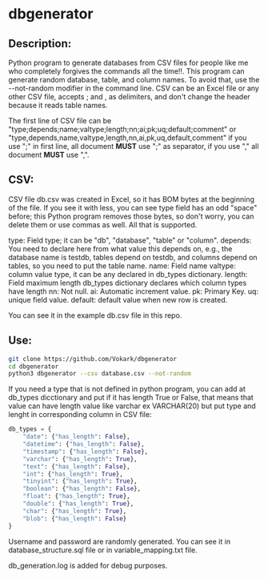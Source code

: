 # dbgenerator

## Description:

Python program to generate databases from CSV files for people like me who completely forgives the commands all the time!!.
This program can generate random database, table, and column names. To avoid that, use the --not-random modifier in the command line. CSV can be an Excel file or any other CSV file, accepts ; and , as delimiters, and don't change the header because it reads table names.

The first line of CSV file can be "type;depends;name;valtype;length;nn;ai;pk;uq;default;comment" or "type,depends,name,valtype,length,nn,ai,pk,uq,default,comment" if you use ";" in first line, all document **MUST** use ";" as separator, if you use "," all document **MUST** use ",".

## CSV:

CSV file db.csv was created in Excel, so it has BOM bytes at the beginning of the file. If you see it with less, you can see type field has an odd "space" before; this Python program removes those bytes, so don't worry, you can delete them or use commas as well. All that is supported.

type: Field type; it can be "db", "database", "table" or "column".
depends: You need to declare here from what value this depends on, e.g., the database name is testdb, tables depend on testdb, and columns depend on tables, so you need to put the table name. 
name: Field name
valtype: column value type, it can be any declared in db_types dictionary.
length: Field maximum length db_types dictionary declares which column types have length
nn: Not null.
ai: Automatic increment value.
pk: Primary Key.
uq: unique field value.
default: default value when new row is created.

You can see it in the example db.csv file in this repo.

## Use:

```bash
git clone https://github.com/Vokark/dbgenerator
cd dbgenerator
python3 dbgenerator --csv database.csv --not-random
```

If you need a type that is not defined in python program, you can add at db_types dicctionary and put if it has length True or False, that means that value can have length value like varchar ex VARCHAR(20) but put type and lenght in corresponding column in CSV file:

```python
db_types = {
    "date": {"has_length": False},
    "datetime": {"has_length": False},
    "timestamp": {"has_length": False},
    "varchar": {"has_length": True},
    "text": {"has_length": False},
    "int": {"has_length": True},
    "tinyint": {"has_length": True},
    "boolean": {"has_length": False},
    "float": {"has_length": True},
    "double": {"has_length": True},
    "char": {"has_length": True},
    "blob": {"has_length": False}
}
```

Username and password are randomly generated. You can see it in database_structure.sql file or in variable_mapping.txt file.

db_generation.log is added for debug purposes.


